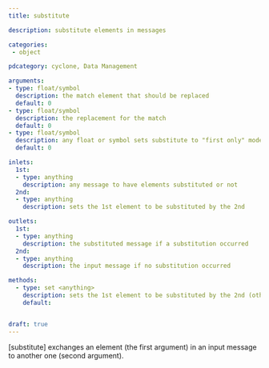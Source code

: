 ```yaml
---
title: substitute

description: substitute elements in messages

categories:
 - object

pdcategory: cyclone, Data Management

arguments:
- type: float/symbol
  description: the match element that should be replaced 
  default: 0
- type: float/symbol
  description: the replacement for the match 
  default: 0
- type: float/symbol
  description: any float or symbol sets substitute to "first only" mode
  default: 0

inlets:
  1st:
  - type: anything
    description: any message to have elements substituted or not
  2nd:
  - type: anything
    description: sets the 1st element to be substituted by the 2nd

outlets:
  1st:
  - type: anything
    description: the substituted message if a substitution occurred
  2nd:
  - type: anything
    description: the input message if no substitution occurred

methods:
  - type: set <anything>
    description: sets the 1st element to be substituted by the 2nd (other elements are ignored)
    default: 


draft: true
---
```


[substitute] exchanges an element (the first argument) in an input message to another one (second argument).
